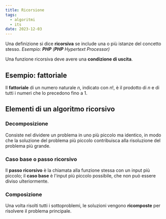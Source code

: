 ```yaml
---
title: Ricorsione
tags:
  - algoritmi
  - its
date: 2023-12-03
---
```


Una definizione si dice **ricorsiva** se include una o più istanze del concetto stesso.
_Esempio: **PHP** (**PHP** Hypertext Processor)_

Una funzione ricorsiva deve avere una **condizione di uscita**.

## Esempio: fattoriale

Il **fattoriale** di un numero naturale $n$, indicato con $n$!, è il prodotto di $n$ e di tutti i numeri che lo precedono fino a 1.

## Elementi di un algoritmo ricorsivo

### Decomposizione

Consiste nel dividere un problema in uno più piccolo ma identico, in modo che la soluzione del problema più piccolo contribuisca alla risoluzione del problema più grande.

### Caso base o passo ricorsivo

Il **passo ricorsivo** è la chiamata alla funzione stessa con un input più piccolo; il **caso base** è l'input più piccolo possibile, che non può essere diviso ulteriormente.

### Composizione

Una volta risolti tutti i sottoproblemi, le soluzioni vengono **ricomposte** per risolvere il problema principale.
